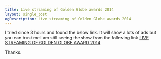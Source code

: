 ```yaml
---
title: Live streaming of Golden Globe awards 2014 
layout: single_post
ogDescription: Live streaming of Golden Globe awards 2014 
---
```


I tried since 3 hours and found the below link. It will show a lots of ads but you can trust me I am still seeing the show from the
following link
[LIVE STREAMING OF GOLDEN GLOBE AWARD 2014](http://bit.ly/golden-globe-2014)

Thanks.
